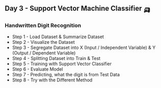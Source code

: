 ## Day 3 - Support Vector Machine Classifier 🛺

### Handwritten Digit Recognition 

- Step 1 - Load Dataset & Summarize Dataset
- Step 2 - Visualize the Dataset
- Step 3 - Segregate Dataset into X (Input / Independent Variable) & Y (Output / Dependent Variable)
- Step 4 - Splitting Dataset into Train & Test
- Step 5 - Training with Support Vector Classifier
- Step 6 - Evaluate Model
- Step 7 - Predicting, what the digit is from Test Data
- Step 8 - Try with the Different Method

